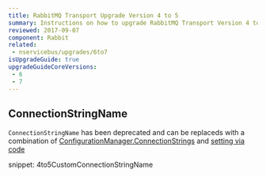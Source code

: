 ```yaml
---
title: RabbitMQ Transport Upgrade Version 4 to 5
summary: Instructions on how to upgrade RabbitMQ Transport Version 4 to 5.
reviewed: 2017-09-07
component: Rabbit
related:
 - nservicebus/upgrades/6to7
isUpgradeGuide: true
upgradeGuideCoreVersions:
 - 6
 - 7
---
```



## ConnectionStringName

`ConnectionStringName` has been deprecated and can be replaceds with a combination of [ConfigurationManager.ConnectionStrings](https://msdn.microsoft.com/en-us/library/system.configuration.configurationmanager.connectionstrings.aspx) and [setting via code](/transports/rabbitmq/connection-settings.md#specifying-the-connection-string-via-code)

snippet: 4to5CustomConnectionStringName
